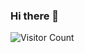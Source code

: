 ### Hi there 👋

![Visitor Count](https://profile-counter.glitch.me/NovalGreat/count.svg)
<!-- <img width="100%" src="https://activity-graph.herokuapp.com/graph?username=NovalGreat&theme=rogue" /> -->
